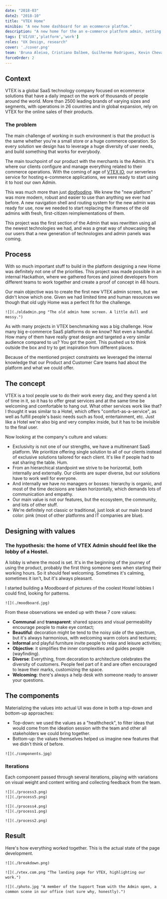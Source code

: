 ```yaml
---
date: "2018-03"
date2: "2018-10"
title: "VTEX Home"
minibio: "A new home dashboard for an ecommerce platfom."
description: "A new home for the an e-commerce platform admin, setting the ground for a new generation of Admin UIs."
tags: ['UI/UX','platform','work']
roles: "UX Design, research"
cover: './cover.png' 
team: 'Bruna Aleixo, Cristiano Dalbem, Guilherme Rodrigues, Kevin Chevalier'
forceOrder: 2
---
```

  

## Context
VTEX is a global SaaS technology company focused on ecommerce solutions that have a daily impact on the work of thousands of people around the world. More than 2500 leading brands of varying sizes and segments, with operations in 26 countries and in global expansion, rely on VTEX for the online sales of their products. 
 
### The problem 
The main challenge of working in such environment is that the product is the same whether you're a small store or a huge commerce operation. So every solution we design has to leverage a huge diversity of user needs, and build something that works for everybody.
 
The main touchpoint of our product with the merchants is the Admin. It's where our clients configure and manage everything related to their commerce operations. With the coming of age of [VTEX IO](https://vtex.io/), our serverless service for hosting e-commerce applications, we were ready to start using it to host our own Admin. 

This was much more than just [dogfooding](https://en.wikipedia.org/wiki/Eating_your_own_dog_food). We knew the "new platform" was more modern, robust and easier to use than anything we ever had before. A new navigation shell and routing system for the new admin was ready for use, now we needed to start replacing the iframes of the old admins with fresh, first-citizen reimplementations of them.

This project was the first section of the Admin that was rewritten using all the newest technologies we had, and was a great way of showcasing the our users that a new generation of technologies and admin panels was coming.
 

## Process 

With so much important stuff to build in the platform designing a new Home was definitely not one of the priorities. This project was made possible in an internal Hackathon, where we gathered forces and joined developers from different teams to work together and create a proof of concept in 48 hours.

Our main objective was to create the first new VTEX admin screen, but we didn't know which one. Given we had limited time and human resources we though that old ugly Home was a perfect fit for the challenge.

```grid|1 
![](./oldadmin.png "The old admin home screen. A little dull and messy.") 
```

As with many projects in VTEX benchmarking was a big challenge. How many big e-commerce SaaS platforms do we know? Not even a handful. How many of them have really great design and targeted a very similar audience compared to us? You got the point. This pushed us to think outside the box and try to get inspiration from different places.

Because of the mentioned project constraints we leveraged the internal knowledge that our Product and Customer Care teams had about the platform and what we could offer. 


## The concept

VTEX is a tool people use to do their work every day, and they spend a lot of time in it, so it has to offer great services and at the same time be welcoming and comfortable to hang out. What other services work like that? I thought it was similar to a Hotel, which offers "comfort-as-a-service", as well as fulfill people's basic needs such as food, entertainment, etc. Just like a Hotel we're also big and very complex inside, but it has to be invisible to the final user.

Now looking at the company's culture and values:

* Exclusivity is not one of our strengths, we have a multinenant SaaS platform. We prioritize offering single solution to all of our clients instead of exclusive solutions tailored for each client. It's like if people had to eat sharing the table. Hum.
* From an hierarchical standpoint we strive to be horizontal, both internally and externally. Our clients are super diverse, but our solutions have to work well for everyone.
* And internally we have no managers or bosses: hierarchy is organic, and most of the time decisions are taken horizontally, which demands lots of communication and empathy.
* Our main value is not our features, but the ecosystem, the community, and lots of other stuff.
* We're definitely not classic or traditional, just look at our main brand color: pink (most of other platforms and IT companies are blue).


## Designing with values

### The hypothesis: the home of VTEX Admin should feel like the lobby of a Hostel.

A lobby is where the mood is set. It's in the beginning of the journey of using the product, probably the first thing someone sees when starting their working hours. So it should feel welcoming. Sometimes it's calming, sometimes it isn't, but it's always pleasant.

I started building a Moodboard of pictures of the coolest Hostel lobbies I could find, looking for patterns.

```grid|1
![](./moodboard.jpg) 
```  

From these observations we ended up with these 7 core values:

* **Communal** and **transparent**: shared spaces and visual permeability encourage people to make eye contact;
* **Beautiful**: decoration might be tend to the noisy side of the spectrum, but it's always harmonious, with welcoming warm colors and textures;
* **Informal** and playful furniture invite people to relax and leisure activities;
* **Objective**: it simplifies the inner complexities and guides people (wayfinding).
* **Diverse**: Everything, from decoration to architecture celebrates the diversity of customers. People feel part of it and are often encouraged to leave their marks, customizing the space.
* **Welcoming**: there's always a help desk with someone ready to answer your questions.

<!-- ```grid|1
![](./values.jpg) 
```  -->


## The components

Materializing the values into actual UI was done in both a top-down and bottom-up approaches:

* Top-down: we used the values as a "healthcheck", to filter ideas that would come from the ideation session with the team and other all stakeholders we could bring together.
* Bottom-up: the values themselves helped us imagine new features that we didn't think of before.
  
```grid|1
![](./components.jpg)
```

### Iterations

Each component passed through several iterations, playing with variations on visual weight and content writing and collecting feedback from the team.

```grid|2
![](./process3.png) 
![](./process5.png) 
```

```grid|2
![](./process4.png)  
![](./process1.png) 
```

```grid|1
![](./process2.png) 
```


## Result
 
Here's how everything worked together. This is the actual state of the page development.

```grid|1
![](./breakdown.png)
```

```grid|1
![](./vtex.com.png "The landing page for VTEX, highlighting our work.")
```

```grid|1
![](./photo.jpg "A member of the Support Team with the Admin open, a common scene in our office (not sure why, honestly).")
```

<!-- ### Before

```grid|1
![](./before.png)
```

### After
 
```grid|1
![](./after.png)
```   -->


<!-- ## Further work

* Usar uma analogia melhor (usar analogia de uma loja de verdade?)
* Pesquisa: entrevistar usuários da VTEX, o que eles esperam da Home.
* Desenvolver novos cards -->